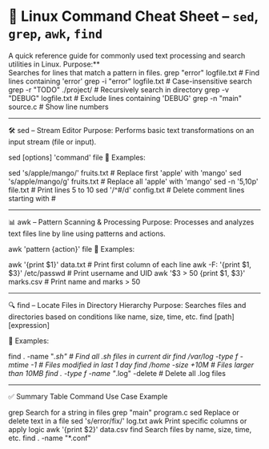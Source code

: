 # 🔧 Linux Command Cheat Sheet – `sed`, `grep`, `awk`, `find`

A quick reference guide for commonly used text processing and search utilities in Linux.
Purpose:**  
Searches for lines that match a pattern in files.
grep "error" logfile.txt                  # Find lines containing 'error'
grep -i "error" logfile.txt               # Case-insensitive search
grep -r "TODO" ./project/                 # Recursively search in directory
grep -v "DEBUG" logfile.txt               # Exclude lines containing 'DEBUG'
grep -n "main" source.c                   # Show line numbers

*************************************
🛠 sed – Stream Editor
Purpose:
Performs basic text transformations on an input stream (file or input).

sed [options] 'command' file
🔹 Examples:

sed 's/apple/mango/' fruits.txt           # Replace first 'apple' with 'mango'
sed 's/apple/mango/g' fruits.txt          # Replace all 'apple' with 'mango'
sed -n '5,10p' file.txt                   # Print lines 5 to 10
sed '/^#/d' config.txt                    # Delete comment lines starting with #

****************************************

📊 awk – Pattern Scanning & Processing
Purpose:
Processes and analyzes text files line by line using patterns and actions.

awk 'pattern {action}' file
🔹 Examples:

awk '{print $1}' data.txt                 # Print first column of each line
awk -F: '{print $1, $3}' /etc/passwd      # Print username and UID
awk '$3 > 50 {print $1, $3}' marks.csv    # Print name and marks > 50

****************************************
🔍 find – Locate Files in Directory Hierarchy
Purpose:
Searches files and directories based on conditions like name, size, time, etc.
find [path] [expression]

🔹 Examples:

find . -name "*.sh"                       # Find all .sh files in current dir
find /var/log -type f -mtime -1          # Files modified in last 1 day
find /home -size +10M                    # Files larger than 10MB
find . -type f -name "*.log" -delete     # Delete all .log files

****************************
✅ Summary Table
Command	Use Case	Example

grep	Search for a string in files	grep "main" program.c
sed	Replace or delete text in a file	sed 's/error/fix/' log.txt
awk	Print specific columns or apply logic	awk '{print $2}' data.csv
find	Search files by name, size, time, etc.	find . -name "*.conf"



